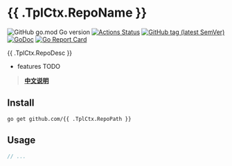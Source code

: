 # {{ .TplCtx.RepoName }}

![GitHub go.mod Go version](https://img.shields.io/github/go-mod/go-version/gookit/gcli?style=flat-square)
[![Actions Status](https://github.com/gookit/gcli/workflows/action-tests/badge.svg)](https://github.com/gookit/gcli/actions)
[![GitHub tag (latest SemVer)](https://img.shields.io/github/tag/gookit/gcli)](https://github.com/gookit/gcli)
[![GoDoc](https://godoc.org/github.com/gookit/gcli?status.svg)](https://pkg.go.dev/github.com/gookit/gcli/v3)
[![Go Report Card](https://goreportcard.com/badge/github.com/gookit/gcli)](https://goreportcard.com/report/github.com/gookit/gcli)

{{ .TplCtx.RepoDesc }}

- features TODO

> **[中文说明](README.zh-CN.md)**

## Install

```shell
go get github.com/{{ .TplCtx.RepoPath }}
```

## Usage

```go
// ...
```

